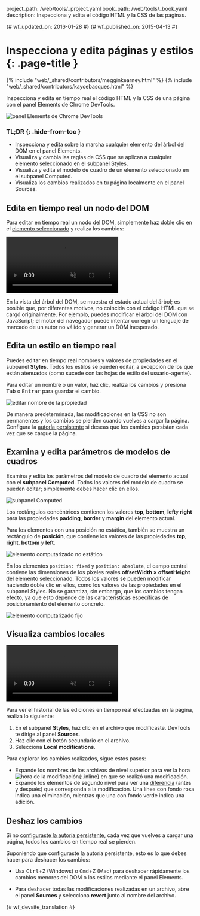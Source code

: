project_path: /web/tools/_project.yaml
book_path: /web/tools/_book.yaml
description: Inspecciona y edita el código HTML y la CSS de las páginas.

{# wf_updated_on: 2016-01-28 #}
{# wf_published_on: 2015-04-13 #}

# Inspecciona y edita páginas y estilos {: .page-title }

{% include "web/_shared/contributors/megginkearney.html" %}
{% include "web/_shared/contributors/kaycebasques.html" %}

Inspecciona y edita en tiempo real el código HTML y la CSS de una página con 
el panel Elements de Chrome DevTools.

![panel Elements de Chrome DevTools](imgs/elements-panel.png)


### TL;DR {: .hide-from-toc }
- Inspecciona y edita sobre la marcha cualquier elemento del árbol del DOM en el panel Elements.
- Visualiza y cambia las reglas de CSS que se aplican a cualquier elemento seleccionado en el subpanel Styles.
- Visualiza y edita el modelo de cuadro de un elemento seleccionado en el subpanel Computed.
- Visualiza los cambios realizados en tu página localmente en el panel Sources.


## Edita en tiempo real un nodo del DOM

Para editar en tiempo real un nodo del DOM, simplemente haz doble clic en el 
[elemento seleccionado](#inspect-an-element) y realiza los cambios:

<video src="animations/edit-element-name.mp4" style="max-width:100%;"
       loop muted autoplay controls></video>

En la vista del árbol del DOM, se muestra el estado actual del árbol; es posible que, por diferentes motivos, no coincida con el 
código HTML que se cargó originalmente. Por ejemplo, 
puedes modificar el árbol del DOM con JavaScript; el motor del navegador puede intentar 
corregir un lenguaje de marcado de un autor no válido y generar un DOM inesperado.

## Edita un estilo en tiempo real

Puedes editar en tiempo real nombres y valores de propiedades en el subpanel **Styles**. Todos
los estilos se pueden editar, a excepción de los que están atenuados (como sucede
con las hojas de estilo del usuario-agente).

Para editar un nombre o un valor, haz clic, realiza los cambios y presiona
<kbd class="kbd">Tab</kbd> o <kbd class="kbd">Entrar</kbd> para guardar el cambio.

![editar nombre de la propiedad](imgs/edit-property-name.png)

De manera predeterminada, las modificaciones en la CSS no son permanentes y los cambios se pierden 
cuando vuelves a cargar la página. Configura la [autoría 
persistente](/web/tools/setup/setup-workflow) si deseas que los cambios persistan cada vez que 
se cargue la página. 

## Examina y edita parámetros de modelos de cuadros

Examina y edita los parámetros del modelo de cuadro del elemento actual con el 
**subpanel Computed**. Todos los valores del modelo de cuadro se pueden editar; simplemente debes hacer clic 
en ellos.

![subpanel Computed](imgs/computed-pane.png)

Los rectángulos concéntricos contienen los valores **top**, **bottom**, **left**y **right**
para las propiedades **padding**, **border** y **margin**
del elemento actual. 

Para los elementos con una posición no estática, también se muestra un rectángulo de **posición**, 
que contiene los valores de las propiedades **top**, 
**right**, **bottom** y **left**.

![elemento computarizado no estático](imgs/computed-non-static.png)

En los elementos `position: fixed` y `position: absolute`, el campo 
central contiene las dimensiones de los píxeles reales **offsetWidth × offsetHeight** 
del elemento seleccionado. Todos los valores se pueden modificar haciendo doble clic en 
ellos, como los valores de las propiedades en el subpanel Styles. No se garantiza, sin embargo, que los 
cambios tengan efecto, ya que esto depende de las características específicas 
de posicionamiento del elemento concreto.

![elemento computarizado fijo](imgs/computed-fixed.png)

## Visualiza cambios locales

<video src="animations/revisions.mp4" style="max-width:100%;"
       autoplay loop muted controls></video>

Para ver el historial de las ediciones en tiempo real efectuadas en la página, realiza lo siguiente:

1. En el subpanel **Styles**, haz clic en el archivo que modificaste. DevTools
   te dirige al panel **Sources**.
1. Haz clic con el botón secundario en el archivo.
1. Selecciona **Local modifications**.

Para explorar los cambios realizados, sigue estos pasos:

* Expande los nombres de los archivos de nivel superior para ver la hora 
  ![hora de la modificación](imgs/image_25.png){:.inline} 
  en que se realizó una modificación.
* Expande los elementos de segundo nivel para ver una 
  [diferencia](https://en.wikipedia.org/wiki/Diff) (antes y después) 
  que corresponda a la modificación. Una línea con fondo rosa indica 
  una eliminación, mientras que una con fondo verde indica una adición.

## Deshaz los cambios

Si no [configuraste la autoría persistente](/web/tools/setup/setup-workflow), 
cada vez que vuelves a cargar una página, todos los cambios en tiempo real se pierden.

Suponiendo que configuraste la autoría persistente, esto es lo que debes hacer para deshacer los cambios:

* Usa <kbd class="kbd">Ctrl</kbd>+<kbd class="kbd">Z</kbd> (Windows) o 
  <kbd class="kbd">Cmd</kbd>+<kbd class="kbd">Z</kbd> (Mac) para deshacer 
  rápidamente los cambios menores del DOM o los estilos mediante el panel Elements.

* Para deshacer todas las modificaciones realizadas en un archivo, abre el panel **Sources** 
  y selecciona **revert** junto al nombre del archivo.

[inspect]: /web/tools/chrome-devtools/debug/command-line/command-line-reference#inspect


{# wf_devsite_translation #}
